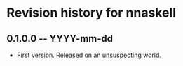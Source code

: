 # Revision history for nnaskell

## 0.1.0.0  -- YYYY-mm-dd

* First version. Released on an unsuspecting world.
